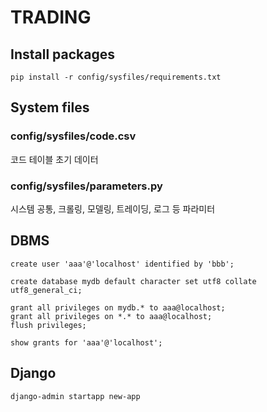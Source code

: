 # TRADING

## Install packages

```
pip install -r config/sysfiles/requirements.txt
```

## System files

### config/sysfiles/code.csv
코드 테이블 초기 데이터

### config/sysfiles/parameters.py
시스템 공통, 크롤링, 모델링, 트레이딩, 로그 등 파라미터

## DBMS

```
create user 'aaa'@'localhost' identified by 'bbb';
```

```
create database mydb default character set utf8 collate utf8_general_ci;
```

```
grant all privileges on mydb.* to aaa@localhost;
grant all privileges on *.* to aaa@localhost;
flush privileges;
```

``` 
show grants for 'aaa'@'localhost';
```

## Django

```
django-admin startapp new-app
```
